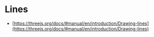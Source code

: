 # Lines

- [https://threejs.org/docs/#manual/en/introduction/Drawing-lines](https://threejs.org/docs/#manual/en/introduction/Drawing-lines)

